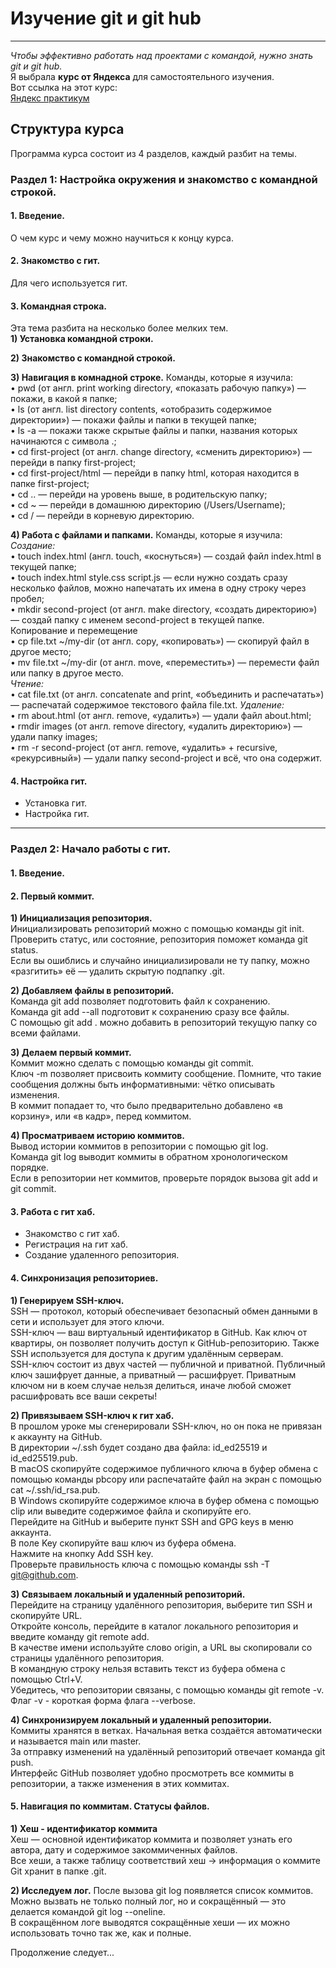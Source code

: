 # **Изучение git и git hub**

---

_Чтобы эффективно работать над проектами с командой, нужно знать git и git hub._  
Я выбрала **курс от Яндекса** для самостоятельного изучения.  
Вот ссылка на этот курс:  
[Яндекс практикум](https://practicum.yandex.ru/profile/git-basics "Курс яндекса")

## **Структура курса**

Программа курса состоит из 4 разделов, каждый разбит на темы.

### **Раздел 1: Настройка окружения и знакомство с командной строкой.**

#### 1. **Введение.**

О чем курс и чему можно научиться к концу курса.

#### 2. **Знакомство с гит.**

Для чего используется гит.

#### 3. **Командная строка.**

Эта тема разбита на несколько более мелких тем.  
**1) Установка командной строки.**

**2) Знакомство с командной строкой.**

**3) Навигация в комнадной строке.** Команды, которые я изучила:  
• pwd (от англ. print working directory, «показать рабочую папку») — покажи, в какой я папке;  
• ls (от англ. list directory contents, «отобразить содержимое директории») — покажи файлы и папки в текущей папке;  
• ls -a — покажи также скрытые файлы и папки, названия которых начинаются с символа .;  
• cd first-project (от англ. change directory, «сменить директорию») — перейди в папку first-project;  
• cd first-project/html — перейди в папку html, которая находится в папке first-project;  
• cd .. — перейди на уровень выше, в родительскую папку;  
• cd ~ — перейди в домашнюю директорию (/Users/Username);  
• cd / — перейди в корневую директорию.

**4) Работа с файлами и папками.** Команды, которые я изучила:  
_Создание:_  
• touch index.html (англ. touch, «коснуться») — создай файл index.html в текущей папке;  
• touch index.html style.css script.js — если нужно создать сразу несколько файлов, можно напечатать их имена в одну строку через пробел;  
• mkdir second-project (от англ. make directory, «создать директорию») — создай папку с именем second-project в текущей папке.  
Копирование и перемещение  
• cp file.txt ~/my-dir (от англ. copy, «копировать») — скопируй файл в другое место;  
• mv file.txt ~/my-dir (от англ. move, «переместить») — перемести файл или папку в другое место.  
_Чтение:_  
• cat file.txt (от англ. concatenate and print, «объединить и распечатать») — распечатай содержимое текстового файла file.txt.
_Удаление:_  
• rm about.html (от англ. remove, «удалить») — удали файл about.html;  
• rmdir images (от англ. remove directory, «удалить директорию») — удали папку images;  
• rm -r second-project (от англ. remove, «удалить» + recursive, «рекурсивный») — удали папку second-project и всё, что она содержит.

#### 4. **Настройка гит.**

- Установка гит.
- Настройка гит.

---

### **Раздел 2: Начало работы с гит.**

#### 1. **Введение.**

#### 2. **Первый коммит.**

**1) Инициализация репозитория.**  
Инициализировать репозиторий можно с помощью команды git init.  
Проверить статус, или состояние, репозитория поможет команда git status.  
Если вы ошиблись и случайно инициализировали не ту папку, можно «разгитить» её — удалить скрытую подпапку .git.

**2) Добавляем файлы в репозиторий.**  
Команда git add позволяет подготовить файл к сохранению.  
Команда git add --all подготовит к сохранению сразу все файлы.  
С помощью git add . можно добавить в репозиторий текущую папку со всеми файлами.

**3) Делаем первый коммит.**  
Коммит можно сделать с помощью команды git commit.  
Ключ -m позволяет присвоить коммиту сообщение. Помните, что такие сообщения должны быть информативными: чётко описывать изменения.  
В коммит попадает то, что было предварительно добавлено «в корзину», или «в кадр», перед коммитом.

**4) Просматриваем историю коммитов.**  
Вывод истории коммитов в репозитории с помощью git log.  
Команда git log выводит коммиты в обратном хронологическом порядке.  
Если в репозитории нет коммитов, проверьте порядок вызова git add и git commit.

#### 3. **Работа с гит хаб.**

- Знакомство с гит хаб.
- Регистрация на гит хаб.
- Создание удаленного репозитория.

#### 4. **Синхронизация репозиториев.**

**1) Генерируем SSH-ключ.**  
SSH — протокол, который обеспечивает безопасный обмен данными в сети и использует для этого ключи.  
SSH-ключ — ваш виртуальный идентификатор в GitHub. Как ключ от квартиры, он позволяет получить доступ к GitHub-репозиторию. Также SSH используется для доступа к другим удалённым серверам.  
SSH-ключ состоит из двух частей — публичной и приватной. Публичный ключ зашифрует данные, а приватный — расшифрует. Приватным ключом ни в коем случае нельзя делиться, иначе любой сможет расшифровать все ваши секреты!

**2) Привязываем SSH-ключ к гит хаб.**  
В прошлом уроке мы сгенерировали SSH-ключ, но он пока не привязан к аккаунту на GitHub.  
В директории ~/.ssh будет создано два файла: id_ed25519 и id_ed25519.pub.  
В macOS скопируйте содержимое публичного ключа в буфер обмена с помощью команды pbcopy или распечатайте файл на экран с помощью cat ~/.ssh/id_rsa.pub.  
В Windows скопируйте содержимое ключа в буфер обмена с помощью clip или выведите содержимое файла и скопируйте его.  
Перейдите на GitHub и выберите пункт SSH and GPG keys в меню аккаунта.  
В поле Key скопируйте ваш ключ из буфера обмена.  
Нажмите на кнопку Add SSH key.  
Проверьте правильность ключа с помощью команды ssh -T git@github.com.

**3) Связываем локальный и удаленный репозиторий.**  
Перейдите на страницу удалённого репозитория, выберите тип SSH и скопируйте URL.  
Откройте консоль, перейдите в каталог локального репозитория и введите команду git remote add.  
В качестве имени используйте слово origin, а URL вы скопировали со страницы удалённого репозитория.  
В командную строку нельзя вставить текст из буфера обмена с помощью Ctrl+V.  
Убедитесь, что репозитории связаны, с помощью команды git remote -v.  
Флаг -v - короткая форма флага --verbose.

**4) Синхронизируем локальный и удаленный репозитории.**  
Коммиты хранятся в ветках. Начальная ветка создаётся автоматически и называется main или master.  
За отправку изменений на удалённый репозиторий отвечает команда git push.  
Интерфейс GitHub позволяет удобно просмотреть все коммиты в репозитории, а также изменения в этих коммитах.

#### 5. **Навигация по коммитам. Статусы файлов.**

**1) Хеш - идентификатор коммита**  
Хеш — основной идентификатор коммита и позволяет узнать его автора, дату и содержимое закоммиченных файлов.  
Все хеши, а также таблицу соответствий хеш → информация о коммите Git хранит в папке .git.  

**2) Исследуем лог.**
После вызова git log появляется список коммитов.  
Можно вызвать не только полный лог, но и сокращённый — это делается командой git log --oneline.  
В сокращённом логе выводятся сокращённые хеши — их можно использовать точно так же, как и полные.  



Продолжение следует...
